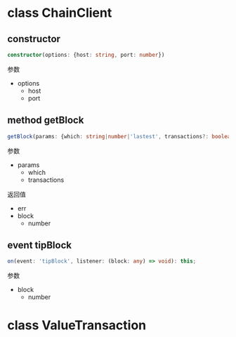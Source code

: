 # class ChainClient
## constructor
```typescript
constructor(options: {host: string, port: number})
```
参数
+ options
    + host
    + port

## method getBlock
```typescript
getBlock(params: {which: string|number|'lastest', transactions?: boolean}): Promise<{err: ErrorCode, block?: any}>;
```
参数
+ params
    + which
    + transactions

返回值
+ err
+ block
    + number

## event tipBlock
```typescript
on(event: 'tipBlock', listener: (block: any) => void): this;
```
参数
+ block
    + number

# class ValueTransaction